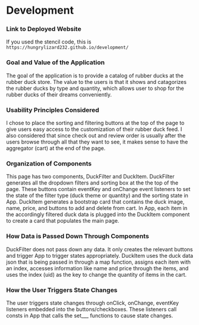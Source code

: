 # Development

### Link to Deployed Website
If you used the stencil code, this is `https://hungrylizard232.github.io/development/`

### Goal and Value of the Application
The goal of the application is to provide a catalog of rubber ducks at the rubber duck store. The value to the users is that it shows and catagorizes the rubber ducks by type and quantity, which allows user to shop for the rubber ducks of their dreams conveniently. 

### Usability Principles Considered
I chose to place the sorting and filtering buttons at the top of the page to give users easy access to the customization of their rubber duck feed. I also considered that since check out and review order is usually after the users browse through all that they want to see, it makes sense to have the aggregator (cart) at the end of the page. 

### Organization of Components
This page has two components, DuckFilter and DuckItem. DuckFilter generates all the dropdown filters and sorting box at the the top of the page. These buttons contain eventKey and onChange event listeners to set the state of the filter type (duck theme or quantity) and the sorting state in App. DuckItem generates a bootstrap card that contains the duck image, name, price, and buttons to add and delete from cart. In App, each item in the accordingly filtered duck data is plugged into the DuckItem component to create a card that populates the main page. 

### How Data is Passed Down Through Components
DuckFilter does not pass down any data. It only creates the relevant buttons and trigger App to trigger states appropriately. DuckItem uses the duck data json that is being passed in through a map function, assigns each item with an index, accesses information like name and price through the items, and uses the index (uid) as the key to change the quantity of items in the cart. 

### How the User Triggers State Changes
The user triggers state changes through onClick, onChange, eventKey listeners embedded into the buttons/checkboxes. These listeners call consts in App that calls the set___ functions to cause state changes. 
